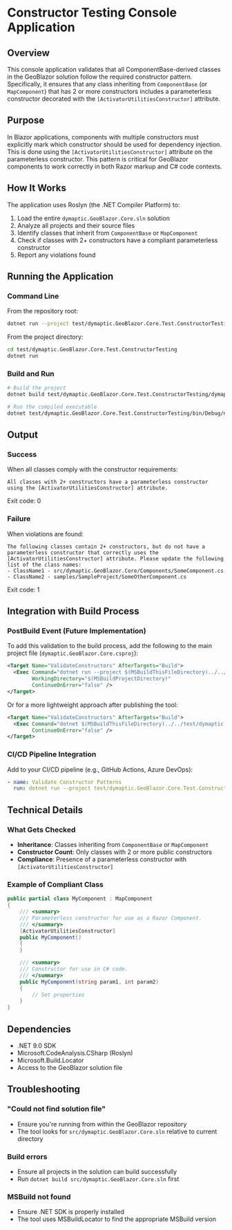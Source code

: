 # Constructor Testing Console Application

## Overview

This console application validates that all ComponentBase-derived classes in the GeoBlazor solution follow the required constructor pattern. Specifically, it ensures that any class inheriting from `ComponentBase` (or `MapComponent`) that has 2 or more constructors includes a parameterless constructor decorated with the `[ActivatorUtilitiesConstructor]` attribute.

## Purpose

In Blazor applications, components with multiple constructors must explicitly mark which constructor should be used for dependency injection. This is done using the `[ActivatorUtilitiesConstructor]` attribute on the parameterless constructor. This pattern is critical for GeoBlazor components to work correctly in both Razor markup and C# code contexts.

## How It Works

The application uses Roslyn (the .NET Compiler Platform) to:
1. Load the entire `dymaptic.GeoBlazor.Core.sln` solution
2. Analyze all projects and their source files
3. Identify classes that inherit from `ComponentBase` or `MapComponent`
4. Check if classes with 2+ constructors have a compliant parameterless constructor
5. Report any violations found

## Running the Application

### Command Line

From the repository root:
```bash
dotnet run --project test/dymaptic.GeoBlazor.Core.Test.ConstructorTesting/dymaptic.GeoBlazor.Core.Test.ConstructorTesting.csproj
```

From the project directory:
```bash
cd test/dymaptic.GeoBlazor.Core.Test.ConstructorTesting
dotnet run
```

### Build and Run
```bash
# Build the project
dotnet build test/dymaptic.GeoBlazor.Core.Test.ConstructorTesting/dymaptic.GeoBlazor.Core.Test.ConstructorTesting.csproj

# Run the compiled executable
dotnet test/dymaptic.GeoBlazor.Core.Test.ConstructorTesting/bin/Debug/net9.0/dymaptic.GeoBlazor.Core.Test.ConstructorTesting.dll
```

## Output

### Success
When all classes comply with the constructor requirements:
```
All classes with 2+ constructors have a parameterless constructor using the [ActivatorUtilitiesConstructor] attribute.
```
Exit code: 0

### Failure
When violations are found:
```
The following classes contain 2+ constructors, but do not have a parameterless constructor that correctly uses the [ActivatorUtilitiesConstructor] attribute. Please update the following list of the class names:
- ClassName1 - src/dymaptic.GeoBlazor.Core/Components/SomeComponent.cs
- ClassName2 - samples/SampleProject/SomeOtherComponent.cs
```
Exit code: 1

## Integration with Build Process

### PostBuild Event (Future Implementation)

To add this validation to the build process, add the following to the main project file (`dymaptic.GeoBlazor.Core.csproj`):

```xml
<Target Name="ValidateConstructors" AfterTargets="Build">
  <Exec Command="dotnet run --project $(MSBuildThisFileDirectory)../../test/dymaptic.GeoBlazor.Core.Test.ConstructorTesting/dymaptic.GeoBlazor.Core.Test.ConstructorTesting.csproj"
        WorkingDirectory="$(MSBuildProjectDirectory)"
        ContinueOnError="false" />
</Target>
```

Or for a more lightweight approach after publishing the tool:

```xml
<Target Name="ValidateConstructors" AfterTargets="Build">
  <Exec Command="dotnet $(MSBuildThisFileDirectory)../../test/dymaptic.GeoBlazor.Core.Test.ConstructorTesting/bin/$(Configuration)/net9.0/dymaptic.GeoBlazor.Core.Test.ConstructorTesting.dll"
        ContinueOnError="false" />
</Target>
```

### CI/CD Pipeline Integration

Add to your CI/CD pipeline (e.g., GitHub Actions, Azure DevOps):

```yaml
- name: Validate Constructor Patterns
  run: dotnet run --project test/dymaptic.GeoBlazor.Core.Test.ConstructorTesting/dymaptic.GeoBlazor.Core.Test.ConstructorTesting.csproj
```

## Technical Details

### What Gets Checked

- **Inheritance**: Classes inheriting from `ComponentBase` or `MapComponent`
- **Constructor Count**: Only classes with 2 or more public constructors
- **Compliance**: Presence of a parameterless constructor with `[ActivatorUtilitiesConstructor]`

### Example of Compliant Class

```csharp
public partial class MyComponent : MapComponent
{
    /// <summary>
    /// Parameterless constructor for use as a Razor Component.
    /// </summary>
    [ActivatorUtilitiesConstructor]
    public MyComponent()
    {
    }

    /// <summary>
    /// Constructor for use in C# code.
    /// </summary>
    public MyComponent(string param1, int param2)
    {
        // Set properties
    }
}
```

## Dependencies

- .NET 9.0 SDK
- Microsoft.CodeAnalysis.CSharp (Roslyn)
- Microsoft.Build.Locator
- Access to the GeoBlazor solution file

## Troubleshooting

### "Could not find solution file"
- Ensure you're running from within the GeoBlazor repository
- The tool looks for `src/dymaptic.GeoBlazor.Core.sln` relative to current directory

### Build errors
- Ensure all projects in the solution can build successfully
- Run `dotnet build src/dymaptic.GeoBlazor.Core.sln` first

### MSBuild not found
- Ensure .NET SDK is properly installed
- The tool uses MSBuildLocator to find the appropriate MSBuild version